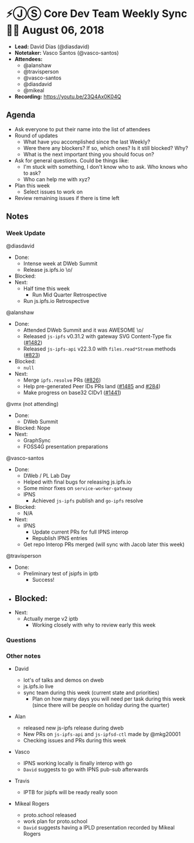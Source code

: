 # ⚡️ⒿⓈ Core Dev Team Weekly Sync 🙌🏽 August 06, 2018

- **Lead:** David Dias (@diasdavid)
- **Notetaker:** Vasco Santos (@vasco-santos)
- **Attendees:**
  - @alanshaw
  - @travisperson
  - @vasco-santos
  - @diasdavid
  - @mikeal
- **Recording:** https://youtu.be/23Q4Ax0K04Q

## Agenda

- Ask everyone to put their name into the list of attendees
- Round of updates
  - What have you accomplished since the last Weekly?
  - Were there any blockers? If so, which ones? Is it still blocked? Why?
  - What is the next important thing you should focus on?
- Ask for general questions. Could be things like:
  - I'm stuck with something, I don't know who to ask. Who knows who to ask?
  - Who can help me with xyz?
- Plan this week
  - Select issues to work on
- Review remaining issues if there is time left


## Notes

### Week Update

@diasdavid
 - Done:
 	 - Intense week at DWeb Summit
   - Release js.ipfs.io \o/
 - Blocked:
 - Next:
   - Half time this week
	 - Run Mid Quarter Retrospective
   - Run js.ipfs.io Retrospective
   
@alanshaw
 - Done:
   - Attended DWeb Summit and it was AWESOME \o/
   - Released `js-ipfs` v0.31.2 with gateway SVG Content-Type fix ([#1482](https://github.com/ipfs/js-ipfs/pull/1482))
   - Released `js-ipfs-api` v22.3.0 with `files.read*Stream` methods ([#823](https://github.com/ipfs/js-ipfs-api/pull/823))
 - Blocked:
   - `null`
 - Next:
   - Merge `ipfs.resolve` PRs ([#826](https://github.com/ipfs/js-ipfs-api/pull/826))
   - Help pre-generated Peer IDs PRs land ([#1485](https://github.com/ipfs/js-ipfs/pull/1485) and [#284](https://github.com/ipfs/js-ipfsd-ctl/pull/284))
   - Make progress on base32 CIDv1 ([#1441](https://github.com/ipfs/js-ipfs/pull/1441))

@vmx (not attending)
 - Done:
   - DWeb Summit
 - Blocked: Nope
 - Next:
   - GraphSync
   - FOSS4G presentation preparations
   
@vasco-santos
  - Done:
    - DWeb / PL Lab Day
    - Helped with final bugs for releasing js.ipfs.io
    - Some minor fixes on `service-worker-gateway`
    - IPNS
      - Achieved `js-ipfs` publish and `go-ipfs` resolve
  - Blocked:
    - N/A
  - Next:
    - IPNS
      - Update current PRs for full IPNS interop
      - Republish IPNS entries
    - Get repo Interop PRs merged (will sync with Jacob later this week)

@travisperson
 - Done:
   - Preliminary test of jsipfs in iptb
     - Success!
 - Blocked:
   - 
 - Next:
   - Actually merge v2 iptb
     - Working closely with why to review early this week
   
### Questions

### Other notes

- David
  - lot's of talks and demos on dweb
  - js.ipfs.io live
  - sync team during this week (current state and priorities)
    - Plan on how many days you will need per task during this week (since there will be people on holiday during the quarter)
    
- Alan
  - released new js-ipfs release during dweb
  - New PRs on `js-ipfs-api` and `js-ipfsd-ctl` made by @mkg20001
  - Checking issues and PRs during this week

- Vasco
  - IPNS working locally is finally interop with go
  - `David` suggests to go with IPNS pub-sub afterwards

- Travis
  - IPTB for jsipfs will be ready really soon

- Mikeal Rogers
  - proto.school released
  - work plan for proto.school
  - `David` suggests having a IPLD presentation recorded by Mikeal Rogers
